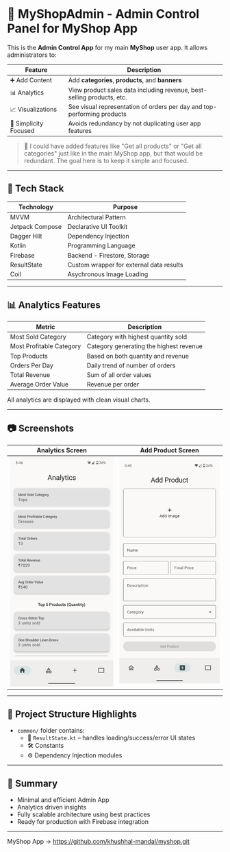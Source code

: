 # 🛒 MyShopAdmin - Admin Control Panel for MyShop App

This is the **Admin Control App** for my main **MyShop** user app. It allows administrators to:

| Feature                 | Description                                                                 |
|-------------------------|-----------------------------------------------------------------------------|
| ➕ Add Content           | Add **categories**, **products**, and **banners**                          |
| 📊 Analytics            | View product sales data including revenue, best-selling products, etc.     |
| 📈 Visualizations       | See visual representation of orders per day and top-performing products    |
| 🧹 Simplicity Focused    | Avoids redundancy by not duplicating user app features                    |

> 🔁 I could have added features like "Get all products" or "Get all categories" just like in the main MyShop app, but that would be redundant. The goal here is to keep it simple and focused.

---

## 🧰 Tech Stack

| Technology        | Purpose                                  |
|------------------|------------------------------------------|
| MVVM             | Architectural Pattern                    |
| Jetpack Compose  | Declarative UI Toolkit                   |
| Dagger Hilt      | Dependency Injection                     |
| Kotlin           | Programming Language                     |
| Firebase         | Backend - Firestore, Storage             |
| ResultState      | Custom wrapper for external data results |
| Coil             | Asychronous Image Loading                |

---

## 📊 Analytics Features

| Metric                     | Description                                       |
|---------------------------|---------------------------------------------------|
| Most Sold Category        | Category with highest quantity sold               |
| Most Profitable Category  | Category generating the highest revenue           |
| Top Products              | Based on both quantity and revenue                |
| Orders Per Day            | Daily trend of number of orders                   |
| Total Revenue             | Sum of all order values                           |
| Average Order Value       | Revenue per order                                 |

All analytics are displayed with clean visual charts.

---

## 📷 Screenshots

| Analytics Screen | Add Product Screen |
|------------------|--------------------|
| ![Analytics](screenshots/analytics_screen.png) | ![Add Product](screenshots/add_product_screen.png) |


---

## 📁 Project Structure Highlights

- `common/` folder contains:
    - 🔁 `ResultState.kt` – handles loading/success/error UI states
    - 🛠️ Constants
    - ⚙️ Dependency Injection modules

---

## 🚀 Summary

- Minimal and efficient Admin App
- Analytics driven insights
- Fully scalable architecture using best practices
- Ready for production with Firebase integration

---

MyShop App -> https://github.com/khushhal-mandal/myshop.git
